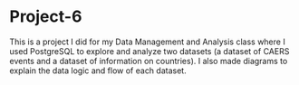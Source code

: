 # Project-6

This is a project I did for my Data Management and Analysis class where I used PostgreSQL to explore and analyze two datasets (a dataset of CAERS events and a dataset of information on countries). I also made diagrams to explain the data logic and flow of each dataset. 
